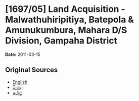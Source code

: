 # [1697/05] Land Acquisition - Malwathuhiripitiya, Batepola & Amunukumbura, Mahara D/S Division, Gampaha District

**Date:** 2011-03-15

## Original Sources

- [English](https://documents.gov.lk/view/extra-gazettes/2011/3/1697-05_E.pdf)
- [සිංහල](https://documents.gov.lk/view/extra-gazettes/2011/3/1697-05_S.pdf)
- [தமிழ்](https://documents.gov.lk/view/extra-gazettes/2011/3/1697-05_T.pdf)
